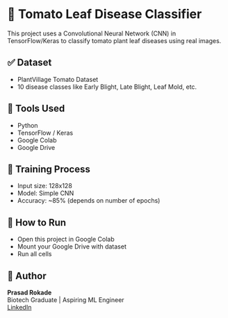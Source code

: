 # 🍅 Tomato Leaf Disease Classifier

This project uses a Convolutional Neural Network (CNN) in TensorFlow/Keras to classify tomato plant leaf diseases using real images.

## ✅ Dataset
- PlantVillage Tomato Dataset
- 10 disease classes like Early Blight, Late Blight, Leaf Mold, etc.

## 📌 Tools Used
- Python
- TensorFlow / Keras
- Google Colab
- Google Drive

## 🔁 Training Process
- Input size: 128x128
- Model: Simple CNN
- Accuracy: ~85% (depends on number of epochs)

## 🚀 How to Run
- Open this project in Google Colab
- Mount your Google Drive with dataset
- Run all cells

## 👤 Author
**Prasad Rokade**  
Biotech Graduate | Aspiring ML Engineer  
[LinkedIn](https://linkedin.com/in/prasad-rokade-08332a27b)
